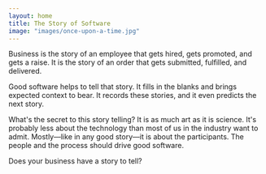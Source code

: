 ```yaml
---
layout: home
title: The Story of Software
image: "images/once-upon-a-time.jpg"
---
```


Business is the story of an employee that gets hired, gets promoted, and gets a raise. It is the story 
of an order that gets submitted, fulfilled, and delivered.

Good software helps to tell that story. It fills in the blanks and brings expected context to bear. It
records these stories, and it even predicts the next story.

What's the secret to this story telling? It is as much art as it is science. It's probably less about the
technology than most of us in the industry want to admit. Mostly—like in any good story—it is about the
participants. The people and the process should drive good software.

Does your business have a story to tell?
